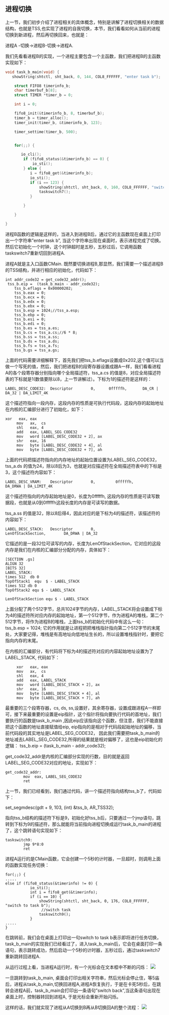 ## 进程切换



上一节，我们初步介绍了进程相关的具体概念，特别是讲解了进程切换相关的数据结构，也就是TSS,也实现了进程的自我切换，本节，我们看看如何从当前的进程切换到新进程，然后再切换回来，也就是：

进程A -切换->进程B-切换->进程A.

我们先看看进程B的实现，一个进程主要包含一个主函数，我们把进程B的主函数实现如下：

```c
void task_b_main(void) {
   showString(shtctl, sht_back, 0, 144, COL8_FFFFFF, "enter task b");

    struct FIFO8 timerinfo_b;
    char timerbuf_b[8];
    struct TIMER *timer_b = 0;

    int i = 0;

    fifo8_init(&timerinfo_b, 8, timerbuf_b);
    timer_b = timer_alloc();
    timer_init(timer_b, &timerinfo_b, 123);

    timer_settime(timer_b, 500);


    for(;;) {

       io_cli();
        if (fifo8_status(&timerinfo_b) == 0) {
            io_sti();
        } else {
           i = fifo8_get(&timerinfo_b);
           io_sti();
           if (i == 123) {
               showString(shtctl, sht_back, 0, 160, COL8_FFFFFF, "switch back");
               taskswitch7();
           }

        }

    }

}
```

进程B函数的逻辑是这样的，当进入到进程B后，通过它的主函数现在桌面上打印出一个字符串”enter task b”, 当这个字符串出现在桌面时，表示进程完成了切换。然后它初始化一个时钟，这个时钟超时是五秒，五秒过后，它调用函数taskswitch7重新切回到进程A.

进程A就是主入口函数CMain. 既然要切换进程B,那显然，我们需要一个描述进程B的TSS结构，并进行相应的初始化，代码如下：

```
int addr_code32 = get_code32_addr();
 tss_b.eip =  (task_b_main - addr_code32);
    tss_b.eflags = 0x00000202; 
    tss_b.eax = 0;
    tss_b.ecx = 0;
    tss_b.edx = 0;
    tss_b.ebx = 0;
    tss_b.esp = 1024;//tss_a.esp;
    tss_b.ebp = 0;
    tss_b.esi = 0;
    tss_b.edi = 0;
    tss_b.es = tss_a.es;
    tss_b.cs = tss_a.cs;//6 * 8;
    tss_b.ss = tss_a.ss;
    tss_b.ds = tss_a.ds;
    tss_b.fs = tss_a.fs;
    tss_b.gs = tss_a.gs;
```

上面的代码需要详细解释下，首先我们把tss_b.eflags设置成0x202,这个值可以当做一个写死的值，然后，我们把进程B的段寄存器设置成跟A一样，我们看看进程A的各个段寄存器分别指向哪个全局描述符，tss_a.cs 的值是8，对应全局描述符表的下标就是1(数值要除以8，上一节讲解过）。下标为1的描述符是这样的：

```
LABEL_DESC_CODE32:  Descriptor        0,      0fffffh,       DA_CR | DA_32 | DA_LIMIT_4K
```

这个描述符指向一段内存，这段内存的性质是可执行代码段，这段内存的起始地址在内核的汇编部分进行了初始化，如下：

```
xor   eax, eax
     mov   ax,  cs
     shl   eax, 4
     add   eax, LABEL_SEG_CODE32
     mov   word [LABEL_DESC_CODE32 + 2], ax
     shr   eax, 16
     mov   byte [LABEL_DESC_CODE32 + 4], al
     mov   byte [LABEL_DESC_CODE32 + 7], ah

```

上面的代码把描述符指向的内存地址的起始位置设置为LABEL_SEG_CODE32，
tss_a.ds 的值为24，除以8后为3，也就是对应描述符在全局描述符表中的下标是3，这个描述符内容如下：

```
LABEL_DESC_VRAM:    Descriptor        0,         0fffffh,            DA_DRWA | DA_LIMIT_4K
```

这个描述符指向的内存起始地址是0，长度为0fffffh, 这段内存的性质是可读写数据段，也就是从0到0fffffh这段长度的内存是可读写的数据。

tss_a.ss 的值是32，除以8后得4，因此对应的是下标为4的描述符，该描述符的内容如下：



```
LABEL_DESC_STACK:   Descriptor        0,             LenOfStackSection,        DA_DRWA | DA_32
```

它描述的是一段32位可读写的内存，长度为LenOfStackSection，它对应的这段内存是我们在内核的汇编部分分配的内存，具体如下：

```
[SECTION .gs]
ALIGN 32
[BITS 32]
LABEL_STACK:
times 512  db 0
TopOfStack1  equ  $ - LABEL_STACK
times 512 db 0
TopOfStack2 equ $ - LABEL_STACK

LenOfStackSection equ $ - LABEL_STACK
```

上面分配了两个512字节，总共1024字节的内存，LABEL_STACK将会设置成下标为4的描述符所对应内存的起始地址，第一个512字节，作为进程A的堆栈，第二个512字节，将作为进程B的堆栈，上面tss_b的初始化代码中有这么一句：
tss_b.esp = 1024;
它的作用就是让进程把把堆栈指针指向第二个512字节的末尾处，大家要记得，堆栈是有高地址向低地址生长的，所以设置堆栈指针时，要把它指向内存的末尾。

在内核的汇编部分，有代码将下标为4的描述符对应的内容起始地址设置为了LABEL_STACK, 代码如下：

```
     xor   eax, eax
     mov   ax,  cs
     shl   eax, 4
     add   eax, LABEL_STACK
     mov   word [LABEL_DESC_STACK + 2], ax
     shr   eax, 16
     mov   byte [LABEL_DESC_STACK + 4], al
     mov   byte [LABEL_DESC_STACK + 7], ah
```

最重要的三个段寄存器，cs, ds, ss,设置好，其余寄存器，设置成跟进程A一样即可，接下来最重要的设置是eip指针，这个指针将指向要执行代码的首地址，我们要执行的函数是task_b_main ,因此eip应该指向这个函数，但注意，我们不能直接把这个函数的地址直接赋值给eip, eip指向的是相对于代码段起始地址的偏移，当前代码段的其实地址是LABEL_SEG_CODE32， 因此我们需要把task_b_main的地址减去LABEL_SEG_CODE32,所得的结果就是相对偏移了，这也是eip初始化的逻辑：
tss_b.eip = (task_b_main - addr_code32);

get_code32_addr是内核的汇编部分实现的行数，目的就是返回LABEL_SEG_CODE32对应的地址，实现如下：

```
get_code32_addr:
        mov  eax, LABEL_SEG_CODE32
        ret
```

上一节，我们已经看到，我们通过代码，讲一个描述符指向结构tss_b了，代码如下：

set_segmdesc(gdt + 9, 103, (int) &tss_b, AR_TSS32);

指向tss_b结构的描述符下标是9，初始化好tss_b后，只要通过一个jmp语句，跳转到下标为9的描述符，那么就能将当前指向进程切换成运行task_b_main的进程了，这个跳转语句实现如下：

```
taskswitch9:
        jmp 9*8:0
        ret
```

进程A运行的是CMain函数，它会创建一个5秒的计时器，一旦超时，则调用上面的函数实现任务切换：

```
for(;;) {
.....
else if (fifo8_status(&timerinfo) != 0) {
           io_sti();
           int i = fifo8_get(&timerinfo);
           if (i == 10) {
               showString(shtctl, sht_back, 0, 176, COL8_FFFFFF, "switch to task b");
                //switch task 
               taskswitch9();
           }
.....
}
```

在跳转前，我们会在桌面上打印出一句switch to task b表示即将进行任务切换，task_b_main的实现我们已经看过了，进入task_b_main后，它会在桌面打印一条语句，表示跳转成功，然后启动一个5秒的计时器，五秒过后，通过taskswitch7重新跳转回进程A.

从运行过程上看，当进程A运行时，有一个光标会在文本框中不断的闪烁：
![](img/20161223150500040.png)



一旦跳转到task_b_main, 桌面会打印出相关字符串，然后光标会停止住，等5庙后，进程从task_b_main,切换回进程A,进程A恢复执行，于是在卡死5秒后，在跳转会进程A前，task_b_main会打印出一条语句”switch back”,当这条语句出现在桌面上时，控制器转回到进程A, 于是光标会重新开始闪烁。

这样的话，我们就实现了进程从A切换到B再从B切换回A的整个流程：
![](img/20161223151012126.png)


